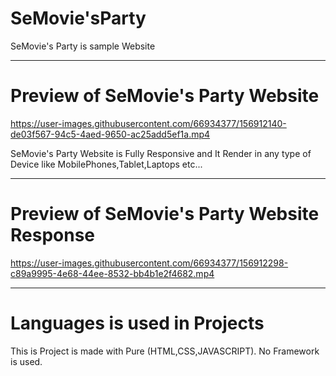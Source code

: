 # SeMovie'sParty

SeMovie's Party is sample Website 

---

# Preview of SeMovie's Party Website

https://user-images.githubusercontent.com/66934377/156912140-de03f567-94c5-4aed-9650-ac25add5ef1a.mp4

SeMovie's Party Website is Fully Responsive and It Render in any type of Device like MobilePhones,Tablet,Laptops etc...

---

# Preview of SeMovie's Party Website Response

https://user-images.githubusercontent.com/66934377/156912298-c89a9995-4e68-44ee-8532-bb4b1e2f4682.mp4

---

# Languages is used in Projects

This is Project is made with Pure (HTML,CSS,JAVASCRIPT). No Framework is used.
